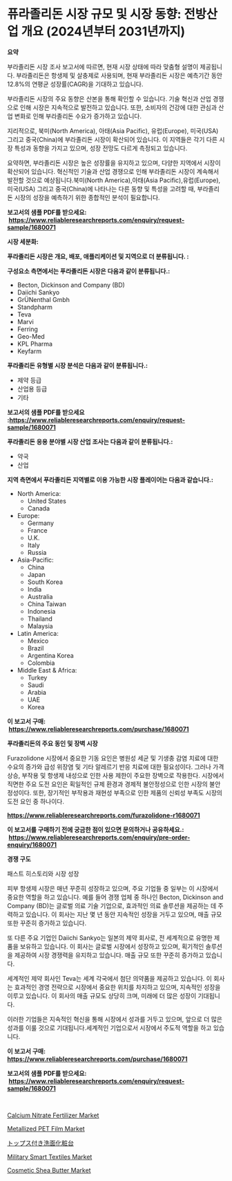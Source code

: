 <p><h1>퓨라졸리돈 시장 규모 및 시장 동향: 전방산업 개요 (2024년부터 2031년까지)</h1></p><p><strong>요약</strong></p>
<p><p>부라졸리돈 시장 조사 보고서에 따르면, 현재 시장 상태에 따라 맞춤형 설명이 제공됩니다. 부라졸리돈은 항생제 및 살충제로 사용되며, 현재 부라졸리돈 시장은 예측기간 동안 12.8%의 연평균 성장률(CAGR)을 기대하고 있습니다. </p><p>부라졸리돈 시장의 주요 동향은 산본을 통해 확인할 수 있습니다. 기술 혁신과 산업 경쟁으로 인해 시장은 지속적으로 발전하고 있습니다. 또한, 소비자의 건강에 대한 관심과 산업 변화로 인해 부라졸리돈 수요가 증가하고 있습니다. </p><p>지리적으로, 북미(North America), 아태(Asia Pacific), 유럽(Europe), 미국(USA) 그리고 중국(China)에 부라졸리돈 시장이 확산되어 있습니다. 이 지역들은 각기 다른 시장 특성과 동향을 가지고 있으며, 성장 전망도 다르게 측정되고 있습니다. </p><p>요약하면, 부라졸리돈 시장은 높은 성장률을 유지하고 있으며, 다양한 지역에서 시장이 확산되어 있습니다. 혁신적인 기술과 산업 경쟁으로 인해 부라졸리돈 시장이 계속해서 발전할 것으로 예상됩니다.북미(North America),아태(Asia Pacific),유럽(Europe),미국(USA) 그리고 중국(China)에 나타나는 다른 동향 및 특성을 고려할 때, 부라졸리돈 시장의 성장을 예측하기 위한 종합적인 분석이 필요합니다.</p></p>
<p><strong>보고서의 샘플 PDF를 받으세요: &nbsp;<a href="https://www.reliableresearchreports.com/enquiry/request-sample/1680071">https://www.reliableresearchreports.com/enquiry/request-sample/1680071</a></strong></p>
<p><strong>시장 세분화:</strong></p>
<p><strong> 푸라졸리돈 시장은 개요, 배포, 애플리케이션 및 지역으로 더 분류됩니다. :</strong></p>
<p><strong>구성요소 측면에서는 푸라졸리돈 시장은 다음과 같이 분류됩니다.:</strong></p>
<p><ul><li>Becton, Dickinson and Company (BD)</li><li>Daiichi Sankyo</li><li>GrÜNenthal Gmbh</li><li>Standpharm</li><li>Teva</li><li>Marvi</li><li>Ferring</li><li>Geo-Med</li><li>KPL Pharma</li><li>Keyfarm</li></ul></p>
<p><strong> 푸라졸리돈 유형별 시장 분석은 다음과 같이 분류됩니다.:</strong></p>
<p><ul><li>제약 등급</li><li>산업용 등급</li><li>기타</li></ul></p>
<p><strong>보고서의 샘플 PDF를 받으세요 :<a href="https://www.reliableresearchreports.com/enquiry/request-sample/1680071">https://www.reliableresearchreports.com/enquiry/request-sample/1680071</a></strong></p>
<p><strong> 푸라졸리돈 응용 분야별 시장 산업 조사는 다음과 같이 분류됩니다.:</strong></p>
<p><ul><li>약국</li><li>산업</li></ul></p>
<p><strong>지역 측면에서 푸라졸리돈 지역별로 이용 가능한 시장 플레이어는 다음과 같습니다.:</strong></p>
<p><ul>
    <li>
        North America:
        <ul>
            <li>United States</li>
            <li>Canada</li>
        </ul>
    </li>
    <li>
        Europe:
        <ul>
            <li>Germany</li>
            <li>France</li>
            <li>U.K.</li>
            <li>Italy</li>
            <li>Russia</li>
        </ul>
    </li>
    <li>
        Asia-Pacific:
        <ul>
            <li>China</li>
            <li>Japan</li>
            <li>South Korea</li>
            <li>India</li>
            <li>Australia</li>
            <li>China Taiwan</li>
            <li>Indonesia</li>
            <li>Thailand</li>
            <li>Malaysia</li>
        </ul>
    </li>
    <li>
        Latin America:
        <ul>
            <li>Mexico</li>
            <li>Brazil</li>
            <li>Argentina Korea</li>
            <li>Colombia</li>
        </ul>
    </li>
    <li>
        Middle East & Africa:
        <ul>
            <li>Turkey</li>
            <li>Saudi</li>
            <li>Arabia</li>
            <li>UAE</li>
            <li>Korea</li>
        </ul>
    </li>
    </ul></p>
<p><strong>이 보고서 구매: &nbsp;<a href="https://www.reliableresearchreports.com/purchase/1680071">https://www.reliableresearchreports.com/purchase/1680071</a></strong></p>
<p><strong>푸라졸리돈의 주요 동인 및 장벽 시장</strong></p>
<p><p>Furazolidone 시장에서 중요한 기동 요인은 병원성 세균 및 기생충 감염 치료에 대한 수요의 증가와 급성 위장염 및 기타 알레르기 반응 치료에 대한 필요성이다. 그러나 가격 상승, 부작용 및 항생제 내성으로 인한 사용 제한이 주요한 장벽으로 작용한다. 시장에서 직면한 주요 도전 요인은 획일적인 규제 환경과 경제적 불안정성으로 인한 시장의 불안정성이다. 또한, 장기적인 부작용과 재현성 부족으로 인한 제품의 신뢰성 부족도 시장의 도전 요인 중 하나이다.</p></p>
<p><strong><a href="https://www.reliableresearchreports.com/furazolidone-r1680071">https://www.reliableresearchreports.com/furazolidone-r1680071</a></strong></p>
<p><strong>이 보고서를 구매하기 전에 궁금한 점이 있으면 문의하거나 공유하세요.: &nbsp;<a href="https://www.reliableresearchreports.com/enquiry/pre-order-enquiry/1680071">https://www.reliableresearchreports.com/enquiry/pre-order-enquiry/1680071</a></strong></p>
<p><strong>경쟁 구도</strong></p>
<p><p>패스트 히스토리와 시장 성장</p><p>피부 항생제 시장은 매년 꾸준히 성장하고 있으며, 주요 기업들 중 일부는 이 시장에서 중요한 역할을 하고 있습니다. 예를 들어 경쟁 업체 중 하나인 Becton, Dickinson and Company (BD)는 글로벌 의료 기술 기업으로, 효과적인 의료 솔루션을 제공하는 데 주력하고 있습니다. 이 회사는 지난 몇 년 동안 지속적인 성장을 거두고 있으며, 매출 규모 또한 꾸준히 증가하고 있습니다.</p><p>또 다른 주요 기업인 Daiichi Sankyo는 일본의 제약 회사로, 전 세계적으로 유명한 제품을 보유하고 있습니다. 이 회사는 글로벌 시장에서 성장하고 있으며, 획기적인 솔루션을 제공하여 시장 경쟁력을 유지하고 있습니다. 매출 규모 또한 꾸준히 증가하고 있습니다.</p><p>세계적인 제약 회사인 Teva는 세계 각국에서 첨단 의약품을 제공하고 있습니다. 이 회사는 효과적인 경영 전략으로 시장에서 중요한 위치를 차지하고 있으며, 지속적인 성장을 이루고 있습니다. 이 회사의 매출 규모도 상당히 크며, 미래에 더 많은 성장이 기대됩니다.</p><p>이러한 기업들은 지속적인 혁신을 통해 시장에서 성과를 거두고 있으며, 앞으로 더 많은 성과를 이룰 것으로 기대됩니다.세계적인 기업으로서 시장에서 주도적 역할을 하고 있습니다.</p></p>
<p><strong>이 보고서 구매: &nbsp; <a href="https://www.reliableresearchreports.com/purchase/1680071">https://www.reliableresearchreports.com/purchase/1680071</a></strong></p>
<p><strong>보고서의 샘플 PDF를 받으세요: &nbsp;<a href="https://www.reliableresearchreports.com/enquiry/request-sample/1680071">https://www.reliableresearchreports.com/enquiry/request-sample/1680071</a></strong><strong></strong></p>
<p>&nbsp;</p>
<p><p><a href="https://issuu.com/reportprime-2/docs/calcium-nitrate-fertilizer-market-size-2030.pptx">Calcium Nitrate Fertilizer Market</a></p><p><a href="https://www.linkedin.com/pulse/metallized-pet-film-market-research-report-provides-critical-wvoac?trackingId=S6DYEyV55KoFNc%2FWbE7gdg%3D%3D">Metallized PET Film Market</a></p><p><a href="https://github.com/ihabdkwlxs948/Market-Research-Report-List-1/blob/main/276679521938.md">トップス付き洗面化粧台</a></p><p><a href="https://rainy-horn-d69.notion.site/Military-Smart-Textiles-Market-Size-and-Examines-its-Market-Scope-with-a-Primary-Focus-on-Growth-O-66a9087893804c0689a800b3a5cf7d85">Military Smart Textiles Market</a></p><p><a href="https://www.linkedin.com/pulse/cosmetic-shea-butter-market-research-report-provides-critical-r6pke?trackingId=2Jyr1ki5d3GyGbt5yZAWTQ%3D%3D">Cosmetic Shea Butter Market</a></p></p>